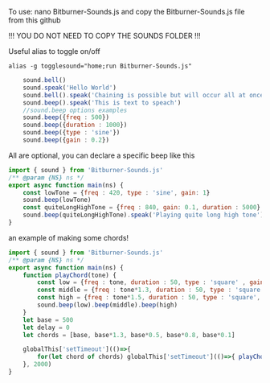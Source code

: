 To use: nano Bitburner-Sounds.js and copy the Bitburner-Sounds.js file from this github

!!! YOU DO NOT NEED TO COPY THE SOUNDS FOLDER !!!

Useful alias to toggle on/off
```
alias -g togglesound="home;run Bitburner-Sounds.js"
```

```js
    sound.bell()
    sound.speak('Hello World')
    sound.bell().speak('Chaining is possible but will occur all at once')
    sound.beep().speak('This is text to speach')
    //sound.beep options examples
    sound.beep({freq : 500})
    sound.beep({duration : 1000})
    sound.beep({type : 'sine'})
    sound.beep({gain : 0.2})
```

All are optional, you can declare a specific beep like this

```js
import { sound } from 'Bitburner-Sounds.js'
/** @param {NS} ns */
export async function main(ns) {
    const lowTone = {freq : 420, type : 'sine', gain: 1}
    sound.beep(lowTone)
    const quiteLongHighTone = {freq : 840, gain: 0.1, duration : 5000}
    sound.beep(quiteLongHighTone).speak('Playing quite long high tone')
}
```

an example of making some chords!
```js
import { sound } from 'Bitburner-Sounds.js'
/** @param {NS} ns */
export async function main(ns) {
    function playChord(tone) {
        const low = {freq : tone, duration : 50, type : 'square' , gain : 0.1}
        const middle = {freq : tone*1.3, duration : 50, type : 'square', gain : 0.1}
        const high = {freq : tone*1.5, duration : 50, type : 'square', gain : 0.1}
        sound.beep(low).beep(middle).beep(high)
    }
    let base = 500
    let delay = 0
    let chords = [base, base*1.3, base*0.5, base*0.8, base*0.1]

    globalThis['setTimeout'](()=>{
        for(let chord of chords) globalThis['setTimeout'](()=>{ playChord(chord); }, (delay+=100))
    }, 2000)
}
```
